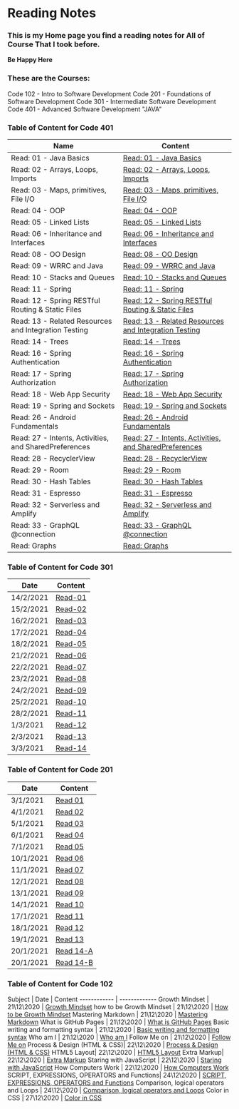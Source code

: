 # Reading Notes
### This is my Home page you find a reading notes for All of Course That I took before.
**Be Happy Here**

### These are the Courses: 
Code 102 - Intro to Software Development
Code 201 - Foundations of Software Development
Code 301 - Intermediate Software Development
Code 401 - Advanced Software Development "JAVA"


### Table of Content for Code 401
Name | Content
------------ | -------------
Read: 01 - Java Basics |[Read: 01 - Java Basics](https://malik9931.github.io/reading-notes/read-01)
Read: 02 - Arrays, Loops, Imports|[Read: 02 - Arrays, Loops, Imports](https://malik9931.github.io/reading-notes/read-02)
Read: 03 - Maps, primitives, File I/O|[Read: 03 - Maps, primitives, File I/O](https://malik9931.github.io/reading-notes/read-03)
Read: 04 - OOP|[Read: 04 - OOP](https://malik9931.github.io/reading-notes/read-04)
Read: 05 - Linked Lists|[Read: 05 - Linked Lists](https://malik9931.github.io/reading-notes/read-05)
Read: 06 - Inheritance and Interfaces|[Read: 06 - Inheritance and Interfaces](https://malik9931.github.io/reading-notes/read-06)
Read: 08 - OO Design|[Read: 08 - OO Design](https://malik9931.github.io/reading-notes/read-08)
Read: 09 - WRRC and Java|[Read: 09 - WRRC and Java](https://malik9931.github.io/reading-notes/read-09)
Read: 10 - Stacks and Queues|[Read: 10 - Stacks and Queues](https://malik9931.github.io/reading-notes/read-10)
Read: 11 - Spring|[Read: 11 - Spring](https://malik9931.github.io/reading-notes/read-11)
Read: 12 - Spring RESTful Routing & Static Files|[Read: 12 - Spring RESTful Routing & Static Files](https://malik9931.github.io/reading-notes/read-12)
Read: 13 - Related Resources and Integration Testing|[Read: 13 - Related Resources and Integration Testing](https://malik9931.github.io/reading-notes/read-13)
Read: 14 - Trees|[Read: 14 - Trees](https://malik9931.github.io/reading-notes/read-14)
Read: 16 - Spring Authentication|[Read: 16 - Spring Authentication](https://malik9931.github.io/reading-notes/read-16)
Read: 17 - Spring Authorization|[Read: 17 - Spring Authorization](https://malik9931.github.io/reading-notes/read-16)
Read: 18 - Web App Security|[Read: 18 - Web App Security](https://malik9931.github.io/reading-notes/read-18)
Read: 19 - Spring and Sockets|[Read: 19 - Spring and Sockets](https://malik9931.github.io/reading-notes/read-19)
Read: 26 - Android Fundamentals|[Read: 26 - Android Fundamentals](https://malik9931.github.io/reading-notes/read-26)
Read: 27 - Intents, Activities, and SharedPreferences|[Read: 27 - Intents, Activities, and SharedPreferences](https://malik9931.github.io/reading-notes/read-27)
Read: 28 - RecyclerView|[Read: 28 - RecyclerView](https://malik9931.github.io/reading-notes/read-28)
Read: 29 - Room|[Read: 29 - Room](https://malik9931.github.io/reading-notes/read-29)
Read: 30 - Hash Tables|[Read: 30 - Hash Tables](https://malik9931.github.io/reading-notes/read-30)
Read: 31 - Espresso|[Read: 31 - Espresso](https://malik9931.github.io/reading-notes/read-31)
Read: 32 - Serverless and Amplify|[Read: 32 - Serverless and Amplify](https://malik9931.github.io/reading-notes/read-32)
Read: 33 - GraphQL @connection|[Read: 33 - GraphQL @connection](https://malik9931.github.io/reading-notes/read-33)
Read: Graphs|[Read: Graphs](https://malik9931.github.io/reading-notes/read-34)

### Table of Content for Code 301

Date | Content
------------ | -------------
14/2/2021 | [Read-01](https://malik9931.github.io/reading-notes/note-01)
15/2/2021 | [Read-02](https://malik9931.github.io/reading-notes/note-02)
16/2/2021 | [Read-03](https://malik9931.github.io/reading-notes/note-03)
17/2/2021 | [Read-04](https://malik9931.github.io/reading-notes/note-04)
18/2/2021 | [Read-05](https://malik9931.github.io/reading-notes/note-05)
21/2/2021 | [Read-06](https://malik9931.github.io/reading-notes/note-06)
22/2/2021 | [Read-07](https://malik9931.github.io/reading-notes/note-07)
23/2/2021 | [Read-08](https://malik9931.github.io/reading-notes/note-08)
24/2/2021 | [Read-09](https://malik9931.github.io/reading-notes/note-09)
25/2/2021 | [Read-10](https://malik9931.github.io/reading-notes/note-10)
28/2/2021 | [Read-11](https://malik9931.github.io/reading-notes/note-11)
1/3/2021 | [Read-12](https://malik9931.github.io/reading-notes/note-12)
2/3/2021 | [Read-13](https://malik9931.github.io/reading-notes/note-13)
3/3/2021 | [Read-14](https://malik9931.github.io/reading-notes/note-14)



### Table of Content for Code 201

Date | Content
------------ | -------------
3/1/2021 | [Read 01](https://malik9931.github.io/reading-notes/class-01)
4/1/2021 | [Read 02](https://malik9931.github.io/reading-notes/class-02)
5/1/2021 | [Read 03](https://malik9931.github.io/reading-notes/class-03)
6/1/2021 | [Read 04](https://malik9931.github.io/reading-notes/class-04)
7/1/2021 | [Read 05](https://malik9931.github.io/reading-notes/class-05)
10/1/2021 | [Read 06](https://malik9931.github.io/reading-notes/class-06)
11/1/2021 | [Read 07](https://malik9931.github.io/reading-notes/class-07)
12/1/2021 | [Read 08](https://malik9931.github.io/reading-notes/class-08)
13/1/2021 | [Read 09](https://malik9931.github.io/reading-notes/class-09)
14/1/2021 | [Read 10](https://malik9931.github.io/reading-notes/class-10)
17/1/2021 | [Read 11](https://malik9931.github.io/reading-notes/class-11)
18/1/2021 | [Read 12](https://malik9931.github.io/reading-notes/class-12)
19/1/2021 | [Read 13](https://malik9931.github.io/reading-notes/class-13)
20/1/2021 | [Read 14-A](https://malik9931.github.io/reading-notes/class-14a)
20/1/2021 | [Read 14-B](https://malik9931.github.io/reading-notes/class-14b)


### Table of Content for Code 102

Subject | Date | Content
------------ | -------------
Growth Mindset | 21\12\2020 | [Growth Mindset](https://malik9931.github.io/reading-notes/content)
how to be Growth Mindset | 21\12\2020 | [How to be Growth Mindset](https://malik9931.github.io/reading-notes/content)
Mastering Markdown | 21\12\2020 | [Mastering Markdown](https://malik9931.github.io/reading-notes/content)
What is GitHub Pages | 21\12\2020 |  [What is GitHub Pages](https://malik9931.github.io/reading-notes/content)
Basic writing and formatting syntax | 21\12\2020  | [Basic writing and formatting syntax](https://malik9931.github.io/reading-notes/content)
Who am I | 21\12\2020 |  [Who am I](https://malik9931.github.io/reading-notes/content)
Follow Me on | 21\12\2020 |  [Follow Me on](https://malik9931.github.io/reading-notes/content)
Process & Design (HTML & CSS)| 22\12\2020 | [Process & Design (HTML & CSS)](https://malik9931.github.io/reading-notes/read1)
HTML5 Layout| 22\12\2020 | [HTML5 Layout](https://malik9931.github.io/reading-notes/read1)
Extra Markup| 22\12\2020 | [Extra Markup](https://malik9931.github.io/reading-notes/read1)
Staring with JavaScript | 22\12\2020 | [Staring with JavaScript](https://malik9931.github.io/reading-notes/read2)
How Computers Work | 22\12\2020 | [How Computers Work](https://malik9931.github.io/reading-notes/read2)
SCRIPT, EXPRESSIONS, OPERATORS and Functions| 24\12\2020  | [SCRIPT, EXPRESSIONS, OPERATORS and Functions](https://malik9931.github.io/reading-notes/read3)
Comparison, logical operators and Loops | 24\12\2020 | [Comparison, logical operators and Loops](https://malik9931.github.io/reading-notes/read3)
Color in CSS | 27\12\2020 | [Color in CSS](https://malik9931.github.io/reading-notes/color)
